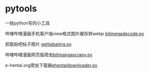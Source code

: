 # pytools
一些python写的小工具

哔哩哔哩漫画手机客户端view格式图片缓存转webp
[bilimegadecode.py](bilimegadecode.py)

抓取贴吧帖子图片
[gettiebaimg.py](gettiebaimg.py)

哔哩哔哩漫画网页版爬虫[bilimangascrapy.py](bilimangascrapy.py)

e-hentai.org爬虫下载器[ehentaidownloader.py](ehentaidownloader.py)
